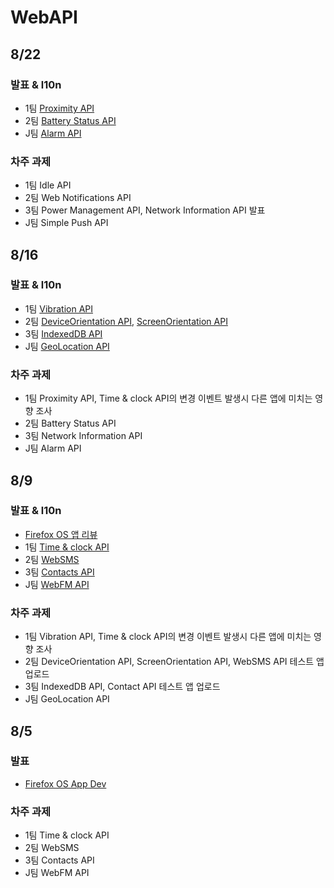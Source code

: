 WebAPI
======

8/22
----

### 발표 & l10n

* 1팀 [Proximity API](https://developer.mozilla.org/ko/docs/WebAPI/Proximity)
* 2팀 [Battery Status API](https://developer.mozilla.org/ko/docs/WebAPI/Battery_Status)
* J팀 [Alarm API](https://developer.mozilla.org/ko/docs/WebAPI/Alarm)

### 차주 과제

* 1팀 Idle API
* 2팀 Web Notifications API
* 3팀 Power Management API, Network Information API 발표
* J팀 Simple Push API

8/16
----

### 발표 & l10n

* 1팀 [Vibration API](https://developer.mozilla.org/ko/docs/WebAPI/Vibration)
* 2팀 [DeviceOrientation API](https://developer.mozilla.org/ko/docs/WebAPI/Detecting_device_orientation), [ScreenOrientation API](https://developer.mozilla.org/ko/docs/WebAPI/Managing_screen_orientation)
* 3팀 [IndexedDB API](https://developer.mozilla.org/ko/docs/IndexedDB)
* J팀 [GeoLocation API](https://developer.mozilla.org/ko/docs/WebAPI/Using_geolocation)

### 차주 과제

* 1팀 Proximity API, Time & clock API의 변경 이벤트 발생시 다른 앱에 미치는 영향 조사
* 2팀 Battery Status API
* 3팀 Network Information API
* J팀 Alarm API

8/9
---

### 발표 & l10n

* [Firefox OS 앱 리뷰](http://www.slideshare.net/Channy/firefox-os-app-review-25040103)
* 1팀 [Time & clock API](https://developer.mozilla.org/ko/docs/WebAPI/Time_and_Clock)
* 2팀 [WebSMS](https://developer.mozilla.org/ko/docs/WebAPI/WebSMS)
* 3팀 [Contacts API](https://developer.mozilla.org/ko/docs/WebAPI/Contacts)
* J팀 [WebFM API](https://developer.mozilla.org/ko/docs/WebAPI/WebFM_API)

### 차주 과제

* 1팀 Vibration API, Time & clock API의 변경 이벤트 발생시 다른 앱에 미치는 영향 조사
* 2팀 DeviceOrientation API, ScreenOrientation API, WebSMS API 테스트 앱 업로드
* 3팀 IndexedDB API, Contact API 테스트 앱 업로드
* J팀 GeoLocation API

8/5
---

### 발표

* [Firefox OS App Dev](http://www.slideshare.net/dynamis/firefox-os-app-dev)

### 차주 과제

* 1팀 Time & clock API
* 2팀 WebSMS
* 3팀 Contacts API
* J팀 WebFM API
